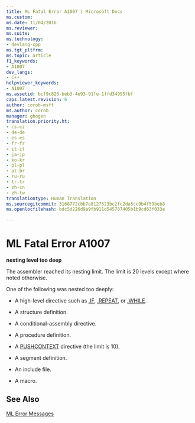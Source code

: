 ```yaml
---
title: ML Fatal Error A1007 | Microsoft Docs
ms.custom: 
ms.date: 11/04/2016
ms.reviewer: 
ms.suite: 
ms.technology:
- devlang-cpp
ms.tgt_pltfrm: 
ms.topic: article
f1_keywords:
- A1007
dev_langs:
- C++
helpviewer_keywords:
- A1007
ms.assetid: bcf9c826-beb3-4e93-91fe-1ffd34995fbf
caps.latest.revision: 6
author: corob-msft
ms.author: corob
manager: ghogen
translation.priority.ht:
- cs-cz
- de-de
- es-es
- fr-fr
- it-it
- ja-jp
- ko-kr
- pl-pl
- pt-br
- ru-ru
- tr-tr
- zh-cn
- zh-tw
translationtype: Human Translation
ms.sourcegitcommit: 3168772cbb7e8127523bc2fc2da5cc9b4f59beb8
ms.openlocfilehash: bdc5d226d9a9fb911d545787405b1b9cd63f033e

---
```

# ML Fatal Error A1007
**nesting level too deep**  
  
 The assembler reached its nesting limit. The limit is 20 levels except where noted otherwise.  
  
 One of the following was nested too deeply:  
  
-   A high-level directive such as [.IF](../../assembler/masm/dot-if.md), [.REPEAT](../../assembler/masm/dot-repeat.md), or [.WHILE](../../assembler/masm/dot-while.md).  
  
-   A structure definition.  
  
-   A conditional-assembly directive.  
  
-   A procedure definition.  
  
-   A [PUSHCONTEXT](../../assembler/masm/pushcontext.md) directive (the limit is 10).  
  
-   A segment definition.  
  
-   An include file.  
  
-   A macro.  
  
## See Also  
 [ML Error Messages](../../assembler/masm/ml-error-messages.md)


<!--HONumber=Jan17_HO1-->


